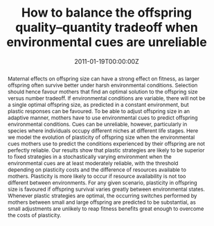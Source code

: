 ---
abstract: Maternal effects on offspring size can have a strong effect on fitness, as larger offspring often survive better under harsh environmental conditions. Selection should hence favour mothers that find an optimal solution to the offspring size versus number tradeoff. If environmental conditions are variable, there will not be a single optimal offspring size, as predicted in a constant environment, but plastic responses can be favoured. To be able to adjust offspring size in an adaptive manner, mothers have to use environmental cues to predict offspring environmental conditions. Cues can be unreliable, however, particularly in species where individuals occupy different niches at different life stages. Here we model the evolution of plasticity of offspring size when the environmental cues mothers use to predict the conditions experienced by their offspring are not perfectly reliable. Our results show that plastic strategies are likely to be superior to fixed strategies in a stochastically varying environment when the environmental cues are at least moderately reliable, with the threshold depending on plasticity costs and the difference of resources available to mothers. Plasticity is more likely to occur if resource availability is not too different between environments. For any given scenario, plasticity in offspring size is favoured if offspring survival varies greatly between environmental states. Whenever plastic strategies are optimal, the occurring switches performed by mothers between small and large offspring are predicted to be substantial, as small adjustments are unlikely to reap fitness benefits great enough to overcome the costs of plasticity.
authors:
- Barbara Fischer
- Barbara Taborsky
- Hanna Kokko
date: "2011-01-19T00:00:00Z"
doi: ""
featured: false
image:
  caption: ''
  focal_point: ""
  preview_only: false
projects: []
publication: 'Oikos 120: 258-270'
publication_short: ""
publication_types:
- "2"
publishDate: "2011-01-19T00:00:00Z"
slides: 
summary: 
tags:
- Source Themes
title: How to balance the offspring quality–quantity tradeoff when environmental cues are unreliable
links:
- name: URL
  url: https://doi.org/10.1111/j.1600-0706.2010.18642.x
url_pdf: ''
url_code: ''
url_dataset: ''
url_poster: ''
url_project: ''
url_slides: ''
url_source: ''
url_video: ''
---
